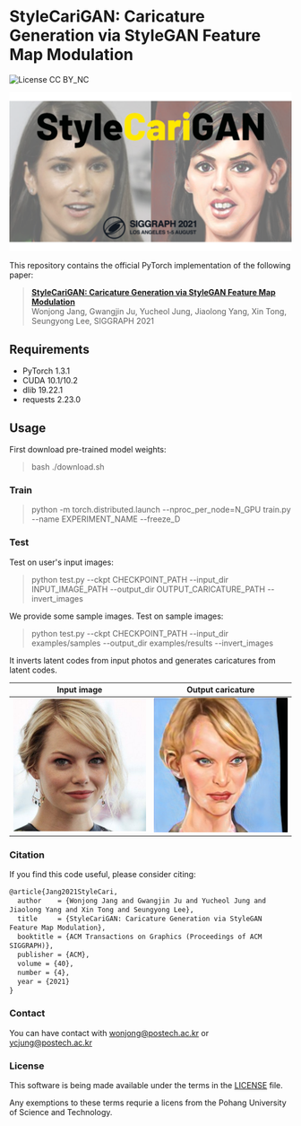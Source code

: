 # StyleCariGAN: Caricature Generation via StyleGAN Feature Map Modulation
![License CC BY_NC](https://img.shields.io/badge/license-GNU_AGPv3-blue.svg?style=plastic)

<p align="center">
   <img src="./assets/teaser.png" />
</p>

This repository contains the official PyTorch implementation of the following paper:

> **[StyleCariGAN: Caricature Generation via StyleGAN Feature Map Modulation](https://arxiv.org/abs/2107.04331)**<br>
> Wonjong Jang, Gwangjin Ju, Yucheol Jung, Jiaolong Yang, Xin Tong, Seungyong Lee, SIGGRAPH 2021

## Requirements

* PyTorch 1.3.1
* CUDA 10.1/10.2
* dlib 19.22.1
* requests 2.23.0

## Usage

First download pre-trained model weights:

> bash ./download.sh


### Train

> python -m torch.distributed.launch --nproc_per_node=N_GPU train.py --name EXPERIMENT_NAME --freeze_D

### Test


Test on user's input images:

> python test.py --ckpt CHECKPOINT_PATH --input_dir INPUT_IMAGE_PATH --output_dir OUTPUT_CARICATURE_PATH --invert_images

We provide some sample images. Test on sample images:

> python test.py --ckpt CHECKPOINT_PATH --input_dir examples/samples --output_dir examples/results --invert_images

It inverts latent codes from input photos and generates caricatures from latent codes.

|Input image|Output caricature|
|:-:|:-:|
|![First Image](./examples/samples/1.png)|![Second Image](./examples/results/1/6.png)|


### Citation
If you find this code useful, please consider citing:
```
@article{Jang2021StyleCari,
  author    = {Wonjong Jang and Gwangjin Ju and Yucheol Jung and Jiaolong Yang and Xin Tong and Seungyong Lee},
  title     = {StyleCariGAN: Caricature Generation via StyleGAN Feature Map Modulation},
  booktitle = {ACM Transactions on Graphics (Proceedings of ACM SIGGRAPH)},
  publisher = {ACM},
  volume = {40},
  number = {4},
  year = {2021}
}
```


### Contact
You can have contact with [wonjong@postech.ac.kr](mailto:wonjong@postech.ac.kr) or [ycjung@postech.ac.kr](mailto:ycjung@postech.ac.kr)


### License
This software is being made available under the terms in the [LICENSE](LICENSE) file.

Any exemptions to these terms requrie a licens from the Pohang University of Science and Technology.


